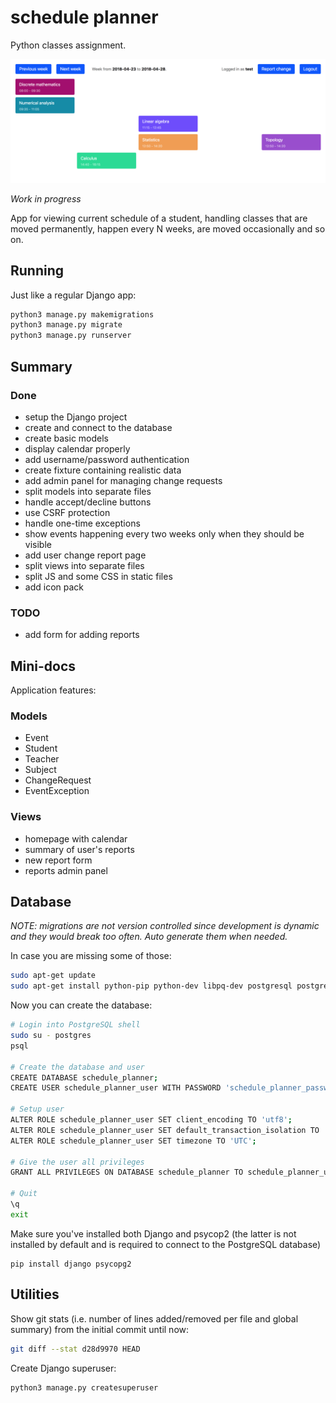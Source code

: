 # schedule planner
Python classes assignment.

![screenshot](screenshot.png)

*Work in progress*

App for viewing current schedule of a student, handling classes that are moved permanently, happen every N weeks, are moved occasionally and so on.

## Running
Just like a regular Django app:
```bash
python3 manage.py makemigrations
python3 manage.py migrate
python3 manage.py runserver
```

## Summary

### Done
- setup the Django project
- create and connect to the database
- create basic models
- display calendar properly
- add username/password authentication
- create fixture containing realistic data
- add admin panel for managing change requests
- split models into separate files
- handle accept/decline buttons
- use CSRF protection
- handle one-time exceptions
- show events happening every two weeks only when they should be visible
- add user change report page
- split views into separate files
- split JS and some CSS in static files
- add icon pack

### TODO
- add form for adding reports

## Mini-docs
Application features:

### Models
- Event
- Student
- Teacher
- Subject
- ChangeRequest
- EventException

### Views
- homepage with calendar
- summary of user's reports
- new report form
- reports admin panel

## Database
*NOTE: migrations are not version controlled since development is dynamic and they would break too often. Auto generate them when needed.*

In case you are missing some of those:
```bash
sudo apt-get update
sudo apt-get install python-pip python-dev libpq-dev postgresql postgresql-contrib
```

Now you can create the database:
```bash
# Login into PostgreSQL shell
sudo su - postgres
psql

# Create the database and user
CREATE DATABASE schedule_planner;
CREATE USER schedule_planner_user WITH PASSWORD 'schedule_planner_password';

# Setup user
ALTER ROLE schedule_planner_user SET client_encoding TO 'utf8';
ALTER ROLE schedule_planner_user SET default_transaction_isolation TO 'read committed';
ALTER ROLE schedule_planner_user SET timezone TO 'UTC';

# Give the user all privileges
GRANT ALL PRIVILEGES ON DATABASE schedule_planner TO schedule_planner_user;

# Quit
\q
exit
```

Make sure you've installed both Django and psycop2 (the latter is not installed by default and is required to connect to the PostgreSQL database)
```
pip install django psycopg2
```

## Utilities
Show git stats (i.e. number of lines added/removed per file and global summary) from the initial commit until now:
```bash
git diff --stat d28d9970 HEAD
```

Create Django superuser:
```bash
python3 manage.py createsuperuser
```